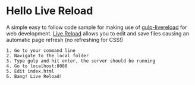 # Hello Live Reload

A simple easy to follow code sample for making use of [gulp-livereload](https://www.npmjs.com/package/gulp-livereload/) for web development. [Live Reload](http://livereload.com/) allows you to edit and save files causing an automatic page refresh (no refreshing for CSS!)

    1. Go to your command line
    2. Navigate to the local folder
    3. Type gulp and hit enter, the server should be running
    4. Go to localhost:8080
    5. Edit index.html
    6. Bang! Live Reload!
